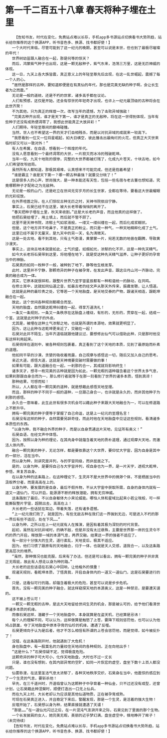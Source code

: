 # 第一千二百五十八章 春天将种子埋在土里
        【告知书友，时代在变化，免费站点难以长存，手机app多书源站点切换看书大势所趋，站长给你推荐的这个换源APP，听书音色多、换源、找书都好使！】
       一个大时代来临，尽管可能到了这一纪元的晚期，甚至可以说是末世，但也到了最极尽璀璨的年代！
       世界树幼苗跟人融合在一起，那是何等的惊天？
       而后，鸿蒙紫气种子也出现，这是一颗无敌种子，紫气东来，浩荡三万里，这是无匹神威的体现。
       这一日，九天上各大族皆震，真正意义上的年轻至尊先后出现，在这一乱世崛起，震撼了每一个人的心。
       “居然是那样的古种，要知道即便是在有真仙的年代，那也是完美无缺的种子啊，会让长生者为之而震。”
       无论是一般的道统，还是不朽的世家，诸多高手都在议论。
       人们有预感，这仅是开始，还会有惊世的年轻奇才出现，也许上一纪元最顶级的古种将会在此世齐聚！
       不为其他，只为真正的辉煌一次，改写当年的遗憾，为了击败异域强敌！
       “完美古种齐出现，谁才是天下第一，谁才是真正的无敌种，将在这一世得到体现，当年有些种子还没有成熟便凋零了，我想此世能真正大放异彩！”
       人们期待，年轻至尊间的巅峰碰撞。
       当然，世人也不希望这一界的天才们自相残杀，而是以对抗异域的成就来一较高下。
       “我愿看到一位又一位将星崛起，如大日横空，彼此撞击出最绚烂的火花，但真正大灭世来临时却又可以一致对外！”
       有人在希冀，在自语，想看到一个辉煌的年代。
       没有人愿意看到一个最终凋零的大世，一片寂灭而冰冷的残破乾坤。
       当年一役，九天十地败的很惨，完整的大世界都被打残了，化成九片苍天，十块古地，如今人们希望改写结局。
       虽然所有人都知道，那极其艰难，认真想来不可能完成，但还是抱着希望！
       “谁是霸主？谁是天下第一？哪一颗古种最强？就要见分晓了！”
       这是很多人的心声，崇尚强大，是一种本能还有天性，包括一些名宿与老古董也想知道，究竟哪颗种子才配称之为无敌种。
       无论是一般的山门，还是屹立在世间无穷岁月的长生世家，全都在等待，要看这大世最耀眼的光彩绽放。
       在外界喧嚣之际，在人们惊叹古种无匹之时，天神书院依旧宁静。
       事实上，石昊已经不在这里，被大长老带着悄悄的离开了。
       “春天把种子埋在土里，秋天来收割。”这是大长老的声音，而且他真的这样做了。
       他把石昊给埋了，用土填上，而后就不管不顾了。
       这里不是天神书院，浓郁土气如浆液般，一缕又一缕纠缠在一起，而后化成浆糊状。
       但是，这个地方并不呛鼻子，不是真正的粉尘，而只是一种气，一种天地精粹化成了土气。
       这里已经不属于无量天，是九天中的另一天，名为清微天。
       这是一处古地，看不到其他，只有土气弥漫，黄蒙蒙一片，宛若无数的地兽在翻腾，导致黄沙漫天。
       事实上，这块古地本就是如此，土气炽盛，如烟如光，浓郁的化不开，这是一种先天精气。
       如今大长老将石昊带到这里，将他埋在地下，就是受这种先天精气滋养，让种子更好的孕育当中的神胎。
       石昊真的如同一枚种子一般，被种到了地下，静等他生根发芽。
       此时，这里并不宁静，那颗奇异的种子在被孕育，在发出声音，跟这日月山河一齐脉动，完美的融合成为一体。
       其实，它原本就很祥和，跟整片世界乃至宇宙星辰都有一种和谐统一的脉动，在共鸣。
       在修士耳中，这就如同仙道之音，如最古老的经文声从那天外传来，振聋发聩，让人悟道。
       这就是此种的最珍贵之处，它等若一个天地胎盘，是天地交泰的产物，跟诸天相连，跟乾坤融合在一起。
       故此，这个世间各种规则都糅合而至。
       天地的胎盘，自然跟这乾坤纠缠在一起，得享万道洗礼！
       一条又一条规则，一条又一条秩序在这胎盘上缠绕，有形的，无形的，贯穿在一起，结成一个茧，这就是此时种子的外皮。
       尤其是，被埋在这种土气浓郁之地，也就是所谓的本源地，效果就更明显了。
       因为，这让此种与这乾坤更亲近了，交融在一起！
       石昊对此并不陌生，当年齐道临就跟他建议过，要想修出仙气可以借助此种，只是那时他没有这样利用起来。
       石昊徜徉在道则中，被各种规则包裹着，真正看到了这个天地的本质，见到了最原始而朴素的道理。
       他如同干旱的沙漠，贪婪的吸收着雨露，自己观摩与感悟这一切，随后又加入自己的思考。
       亲近大道，感悟大道，这就是天神境要突破时需要做的事！
       如果有可能，跟大道融合在一起，一刹那的合一，其成就将影响终生！
       诸多天才，想寻一枚完美的古种就是因为如此，一颗无暇的道种蕴含着这个世界太多气息，如果刹那跟自身合而为一，那么修行者就等于在那一刻看到了世界的诸多本质，悟到真谛！
       那种结果，可想而知！
       所以，人人都在寻一颗完美的道种，就是想藉此感悟天地至理。
       而且，那样的种子不同于一般的道种，一旦跟己身合一，也许就是永久的，而非其他种子为刹那的感悟。
       永久合一意味着，此生此世有很多次机会可以藉此种子来跟大天地融合为一，可以在修道路上不断升华。
       拥有一颗完美的种子便等于掌握了自己命运，这是上一纪元的至理名言！
       石昊没有这样的种子，自然需要另辟奇径，而此时他在天地胎盘中见证这些规则，看清诸多本质性的东西。
       “以身为种，我不融合外界的种子，而是以自身贯通这片天地，见证所有奥义！”
       石昊自语，在经文声中体悟。
       因为，按照以身为种的理论，在其肉身中就蕴含着天地的质朴道理，通过观摩大天地，而激活人体内界。
       融合一颗完美的种子，无论怎样，都是要依靠这个大世界，要仰仗大宇宙，因为自身是其中的一部分，活在当中。
       而以身为种，则讲究是并列，与的宇宙同级，而非屈居之下。
       是的，以身为种，是要将自己与大宇宙并列，视自身也为一界，是一片天宇，透视大乾坤，参悟，来复苏自身。
       在以身为种的这条路上，在这种理论下，生灵并不是大世界中的微渺个体，不是栖居当中的汲取养分者，而是高高在上的。
       以身为种，要发展的是自身，最后不假外物，不从大宇宙中获取所需，自身的身体内就有一道又一道仙门，可以开启，能源源不断的释放潜能，拥有无穷神威。
       这条路到了最后，不以自身躯体大小来论威能。哪怕人体和星域比起来小若尘埃般，可一样能撕裂整片宇宙，超脱出去，高高在上！
       大长老的一些话犹在耳边，带着失落，还有诸多遗憾。
       “上一纪元我们败了，就是因为，有些无敌古种在我们这一界强到无边，可是进入不朽的那一界后有些不适应，处在下风……”
       以身为种，之所以在上一纪元就有人在推演，是因有着其极为深刻的时代背景。
       起初，虽然在对抗异域时，的确不敌，但是并没有太过悬殊，主要是世界那一岸的生灵令不朽的界门开启，释放那一域的本源气息，两界交融，结果这一界的强者不适应了。
       有一部分十分强大的生灵，道行紊乱，天地变后，极其不适应。
       因为，他们习惯了跟原有的天地融合，归于一体，也就是天人交感，道我合一，以及这条路更高层次的境界。
       “虽然，那种情况也能克服，后来有了办法，但还是可以看出，拥有一颗完美的种子并非真正无瑕疵，故此有人想走以身为种的路。”
       大长老的这些话语在石昊心中回响，让他格外的慎重！
       观诸天规则，看乾坤本质，了悟真我，开启自身体内的一道又一道仙门，这是石昊要进行的事。
       只是，这看似可行的路，却蕴含着极大的危险，甚至可以说是步步危机。
       首先，没有一颗完美的种子融合，就这样窥探天地的本源奥义，这是一种禁忌，是要遭天谴的。
       这不被上苍认可！
       一颗又一颗无暇的古种，是这大天地留给世间生灵的机会，那是被认可的，给予他们看清世界诸多本质的机缘。
       而像石昊这样，潜藏于一个天地胎盘中，本身就算是在盗天机，已经算是忌讳！
       每个人的理解不同，可以认为，这样做算是触怒了上苍，要降下规则惩罚他，也可以认为他鸠占鹊巢，夺了天地胎盘中原本孕育的仙珍的机缘，遭遇了反噬。
       石昊更倾向于认为是后者，他才不怎么相信有所谓的上苍会惩罚他，而是觉得，如今被反扑了！
       没错，在这条路刚开时，他就遇到了大危机！
       身在胎盘中，有一股莫名的力量绞住天地间的各种规则，正在向他出手！
       “这是什么？”石昊惊疑不定，觉得极度危险。
       这颗奇异的种子可大可小，化作天地胎盘，大时也不过一丈长
       只是，谁也没有想到，在其内部异常的空旷，如同一片恢宏的虚空，盘坐下数十上百人都没问题。
       仙雾弥漫，在这里圣洁气息太浓郁了，各种天地秩序交织，石昊身在当中，他震惊的感应到了一个生灵的气息，要斩杀他！
       早先，在三千道州时，齐道临曾认为这颗种子中孕育着一种仙金，只不过还没有成型，还曾计划，让石昊藉此种涅槃时，顺便打造出一口无上仙兵。
       而在九天上时，大长老却认为应该是其他仙道物质，正在被孕育成熟。
       可现在石昊真正进入，并且稳定下来后，警醒发现，那是一个生灵，是活着的强大生物！
       反噬开始了，石昊想以身为种，结果直接就遭遇了天谴！
       “那是……”在一道仙光闪过之后，在一片混沌气澎湃开来之际，石昊见到了里面的那个生物。
       一个长发披肩的女人，她完美无暇，美丽的近乎梦幻满，盘坐虚空中，倏地睁开了眸子！（未完待续）
       【告知书友，时代在变化，免费站点难以长存，手机app多书源站点切换看书大势所趋，站长给你推荐的这个换源APP，听书音色多、换源、找书都好使！】